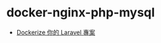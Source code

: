 # docker-nginx-php-mysql
- [Dockerize 你的 Laravel 專案](https://ithelp.ithome.com.tw/articles/10252200)    

